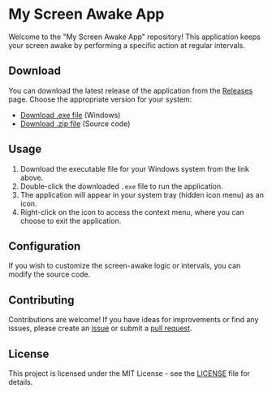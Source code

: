 # My Screen Awake App

Welcome to the "My Screen Awake App" repository! This application keeps your screen awake by performing a specific action at regular intervals.

## Download

You can download the latest release of the application from the [Releases](https://github.com/achkatam/screen-awake-app/releases) page. Choose the appropriate version for your system:

- [Download .exe file](https://github.com/achkatam/screen-awake-app/releases/download/v1.4/__main__.exe) (Windows)
- [Download .zip file](https://github.com/achkatam/screen-awake-app/archive/refs/tags/v1.4.zip) (Source code)

## Usage

1. Download the executable file for your Windows system from the link above.
2. Double-click the downloaded `.exe` file to run the application.
3. The application will appear in your system tray (hidden icon menu) as an icon.
4. Right-click on the icon to access the context menu, where you can choose to exit the application.

## Configuration

If you wish to customize the screen-awake logic or intervals, you can modify the source code.

## Contributing

Contributions are welcome! If you have ideas for improvements or find any issues, please create an [issue](https://github.com/achkatam/screen-awake-app/issues) or submit a [pull request](https://github.com/achkatam/screen-awake-app/pulls).

## License

This project is licensed under the MIT License - see the [LICENSE](LICENSE) file for details.